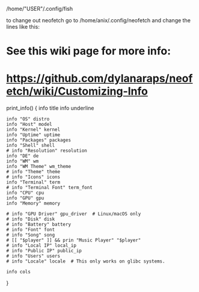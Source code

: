 /home/"USER"/.config/fish


to change out neofetch
go to /home/anix/.config/neofetch and change the lines like this:

# See this wiki page for more info:
# https://github.com/dylanaraps/neofetch/wiki/Customizing-Info
print_info() {
    info title
    info underline

    info "OS" distro
    info "Host" model
    info "Kernel" kernel
    info "Uptime" uptime
    info "Packages" packages
    info "Shell" shell
    # info "Resolution" resolution
    info "DE" de
    info "WM" wm
    info "WM Theme" wm_theme
    # info "Theme" theme
    # info "Icons" icons
    info "Terminal" term
    # info "Terminal Font" term_font
    info "CPU" cpu
    info "GPU" gpu
    info "Memory" memory

    # info "GPU Driver" gpu_driver  # Linux/macOS only
    # info "Disk" disk
    # info "Battery" battery
    # info "Font" font
    # info "Song" song
    # [[ "$player" ]] && prin "Music Player" "$player"
    # info "Local IP" local_ip
    # info "Public IP" public_ip
    # info "Users" users
    # info "Locale" locale  # This only works on glibc systems.

    info cols
}
